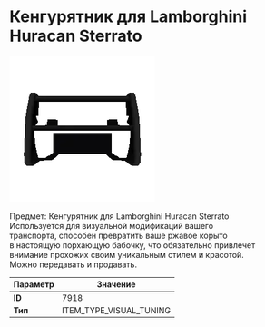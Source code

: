 # Кенгурятник для Lamborghini Huracan Sterrato

![Item Image](../img/7918.webp?raw=true)

Предмет: Кенгурятник для Lamborghini Huracan Sterrato<br>Используется для визуальной модификаций вашего<br>транспорта, способен превратить ваше ржавое корыто<br>в настоящую порхающую бабочку, что обязательно привлечет<br>внимание прохожих своим уникальным стилем и красотой.<br>Можно передавать и продавать.


| Параметр | Значение |
|----------|----------|
| **ID** | 7918 |
| **Тип** | ITEM_TYPE_VISUAL_TUNING |

